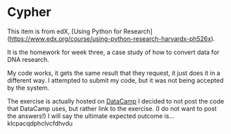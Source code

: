 # Cypher

This item is from edX, [Using Python for Research] (https://www.edx.org/course/using-python-research-harvardx-ph526x).

It is the homework for week three, a case study of how to convert data for DNA research. 

My code works, it gets the same result that they request, it just does it in a different way. I attempted to submit my code, but it was not being accepted by the system. 

The exercise is actually hosted on [DataCamp](https://campus.datacamp.com/courses/using-python-for-research/case-study-1-caesar-cipher?ex=1) I decided to not post the code that DataCamp uses, but rather link to the exercise. (I do not want to post the answers!) I will say the ultimate expected outcome is... klcpacqdphclvcfdhvdu